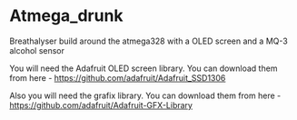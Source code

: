 Atmega_drunk
============

Breathalyser build around the atmega328 with a OLED screen and a MQ-3 alcohol sensor

You will need the Adafruit OLED screen library. You can download them from here - https://github.com/adafruit/Adafruit_SSD1306

Also you will need the grafix library. You can download them from here - https://github.com/adafruit/Adafruit-GFX-Library
